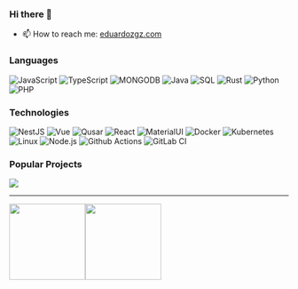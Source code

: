### Hi there 👋
- 📫 How to reach me: [eduardozgz.com](https://eduardozgz.com)

### Languages
![JavaScript](https://img.shields.io/badge/-JavaScript-000?&logo=JavaScript)
![TypeScript](https://img.shields.io/badge/-TypeScript-000?&logo=TypeScript)
![MONGODB](https://img.shields.io/badge/-MongoDB-000?&logo=MongoDB)
![Java](https://img.shields.io/badge/-Java-000?&logo=Java&logoColor=007396)
![SQL](https://img.shields.io/badge/-SQL-000?&logo=MySQL)
![Rust](https://img.shields.io/badge/-Rust-000?&logo=Rust)
![Python](https://img.shields.io/badge/-Python-000?&logo=Python)
![PHP](https://img.shields.io/badge/-PHP-000?&logo=PHP)

### Technologies
![NestJS](https://img.shields.io/badge/-NestJS-000?&logo=NestJS)
![Vue](https://img.shields.io/badge/-Vue-000?&logo=Vue.js)
![Qusar](https://img.shields.io/badge/-Quasar-000?&logo=Quasar)
![React](https://img.shields.io/badge/-React-000?&logo=React)
![MaterialUI](https://img.shields.io/badge/-MaterialUI-000?&logo=MUI)
![Docker](https://img.shields.io/badge/-Docker-000?&logo=Docker)
![Kubernetes](https://img.shields.io/badge/-Kubernetes-000?&logo=Kubernetes)
![Linux](https://img.shields.io/badge/-Linux-000?&logo=Linux)
![Node.js](https://img.shields.io/badge/-Node.js-000?&logo=node.js)
![Github Actions](https://img.shields.io/badge/-Github%20Actions-000?&logo=Github%20Actions)
![GitLab CI](https://img.shields.io/badge/-Gitlab%20CI-000?&logo=Gitlab)

### Popular Projects
[![](https://img.shields.io/badge/-Member%20Counter-000?&logo=Discord)](https://github.com/eduardozgz/member-counter-bot)

---

<a href="https://eduardozgz.com">
<img height="137px" src="https://github-readme-stats.vercel.app/api?username=eduardozgz&hide_title=true&hide_border=true&show_icons=true&include_all_commits=true&count_private=true&line_height=21&text_color=000&icon_color=000&theme=graywhite" /><img height="137px" src="https://github-readme-stats.vercel.app/api/top-langs/?username=eduardozgz&hide=html&hide_title=true&hide_border=true&layout=compact&langs_count=6&exclude_repo=comp426,Redventures-Movie-Quotes&text_color=000&icon_color=fff&theme=graywhite" />
</a>
